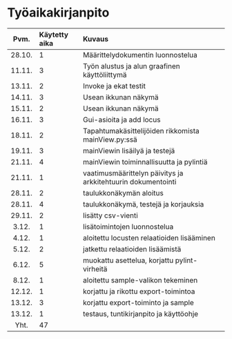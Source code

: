 # Työaikakirjanpito

| Pvm.   | Käytetty aika | Kuvaus |
| :---:  | :------------ | :----- |
| 28.10. | 1		 | Määrittelydokumentin luonnostelua |
| 11.11. | 3		 | Työn alustus ja alun graafinen käyttöliittymä |
| 13.11. | 2		 | Invoke ja ekat testit |
| 14.11. | 3		 | Usean ikkunan näkymä |
| 15.11. | 2		 | Usean ikkunan näkymä |
| 16.11. | 3		 | Gui-asioita ja add locus |
| 18.11. | 2		 | Tapahtumakäsittelijöiden rikkomista mainView.py:ssä |
| 19.11. | 3		 | mainViewin lisäilyä ja testejä |
| 21.11. | 4		 | mainViewin toiminnallisuutta ja pylintiä |
| 21.11. | 1 		 | vaatimusmäärittelyn päivitys ja arkkitehtuurin dokumentointi |
| 28.11. | 2		 | taulukkonäkymän aloitus |
| 28.11. | 4		 | taulukkonäkymä, testejä ja korjauksia |
| 29.11. | 2        	 | lisätty csv-vienti |
| 3.12.  | 1        	 | lisätoimintojen luonnostelua |
| 4.12.  | 1		 | aloitettu locusten relaatioiden lisääminen |
| 5.12.  | 2		 | jatkettu relaatioiden lisäämistä |
| 6.12.  | 5		 | muokattu asettelua, korjattu pylint-virheitä |
| 8.12.  | 1    	 | aloitettu sample-valikon tekeminen |
| 12.12. | 1 		 | korjattu ja rikottu export-toimintoa |
| 13.12. | 3		 | korjattu export-toiminto ja sample |
| 13.12. | 1 		 | testaus, tuntikirjanpito ja käyttöohje |
| Yht.   | 47		 |  | 
